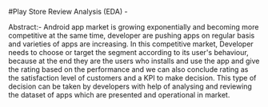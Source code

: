 #Play Store Review Analysis (EDA) -

Abstract:- Android app market is growing exponentially and becoming more competitive at the same time, developer are pushing apps on regular basis and varieties of apps are increasing. In this competitive market, Developer needs to choose or target the segment according to its user's behaviour, because at the end they are the users who installs and use the app and give the rating based on the performance and we can also conclude rating as the satisfaction level of customers and a KPI to make decision. This type of decision can be taken by developers with help of analysing and reviewing the dataset of apps which are presented and operational in market.
